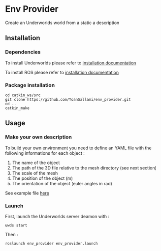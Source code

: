 # Env Provider
Create an Underworlds world from a static a description 

## Installation

### Dependencies

To install Underworlds please refer to [installation documentation](http://underworlds.readthedocs.io/en/latest/installation.html?highlight=installation)

To install ROS please refer to [installation documentation](https://wiki.ros.org/kinetic/Installation)

### Package installation

```
cd catkin_ws/src
git clone https://github.com/YoanSallami/env_provider.git
cd ..
catkin_make
```

## Usage

### Make your own description
To build your own environment you need to define an YAML file with the following informations for each object :

1. The name of the object
2. The path of the 3D file relative to the mesh directory (see next section)
3. The scale of the mesh
4. The position of the object (m)
5. The orientation of the object (euler angles in rad)

See example file [here](https://github.com/YoanSallami/env_provider/blob/master/param/static_geometric_description.yaml)

### Launch

First, launch the Underworlds server deamon with :

`uwds start`

Then :

`roslaunch env_provider env_provider.launch`
